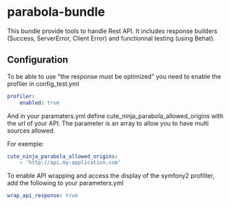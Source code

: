 # parabola-bundle

This bundle provide tools to handle Rest API.
It includes response builders (Success, ServerError, Client Error) and functionnal testing (using Behat).

## Configuration
To be able to use "the response must be optimized" you need to enable the profiler in config_test.yml

```yaml
profiler:
    enabled: true
```

And in your paramaters.yml define cute_ninja_parabola_allowed_origins with the url of your API. 
The parameter is an array to allow you to have multi sources allowed.

For exemple:
```yaml
cute_ninja_parabola_allowed_origins: 
    - 'http://api.my-application.com'
```

To enable API wrapping and access the display of the symfony2 profilter, add the following to your parameters.yml
```yaml
wrap_api_response: true
```
